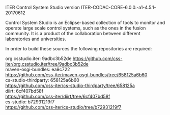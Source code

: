 ITER Control System Studio version ITER-CODAC-CORE-6.0.0.-a1-4.5.1-20170612

Control System Studio is an Eclipse-based collection of tools
to monitor and operate large scale control systems, such as the
ones in the fusion community. It is a product of the collaboration
between different laboratories and universities.

In order to build these sources the following repositories are required:

org.csstudio.iter: 9adbc3b52de
<https://github.com/css-iter/org.csstudio.iter/tree/9adbc3b52de>  
maven-osgi-bundles: ea9c722  
<https://github.com/css-iter/maven-osgi-bundles/tree/658125a6b60>  
cs-studio-thirdparty: 658125a6b60  
<https://github.com/css-iter/cs-studio-thirdparty/tree/658125a>  
diirt: 6cf407bd58f  
<https://github.com/css-iter/diirt/tree/6cf407bd58f>  
cs-studio: b72931219f7  
<https://github.com/css-iter/cs-studio/tree/b72931219f7>  
